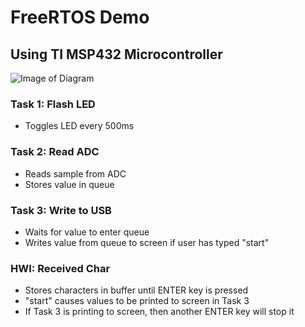# FreeRTOS Demo
## Using TI MSP432 Microcontroller

![Image of Diagram](https://github.com/hunterhedges/freeRTOS-demo/blob/master/tasks-diagram.png?raw=true)

### Task 1: Flash LED
- Toggles LED every 500ms
### Task 2: Read ADC
- Reads sample from ADC 
- Stores value in queue 
### Task 3: Write to USB
- Waits for value to enter queue
- Writes value from queue to screen if user has typed "start"
### HWI: Received Char 
- Stores characters in buffer until ENTER key is pressed
- "start" causes values to be printed to screen in Task 3
- If Task 3 is printing to screen, then another ENTER key will stop it
